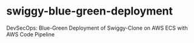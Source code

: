 # swiggy-blue-green-deployment
DevSecOps: Blue-Green Deployment of Swiggy-Clone on AWS ECS with AWS Code Pipeline
